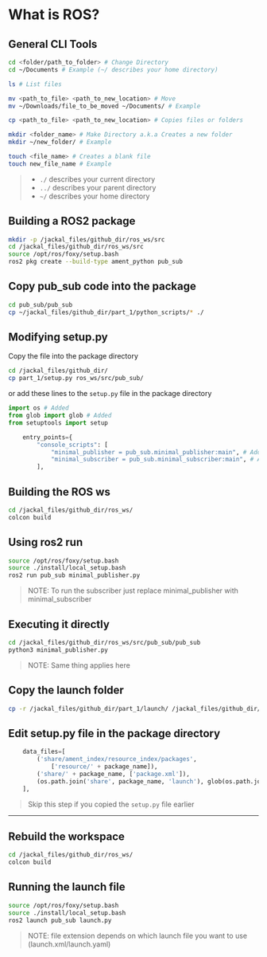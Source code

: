 # What is ROS?

## General CLI Tools
```sh
cd <folder/path_to_folder> # Change Directory
cd ~/Documents # Example (~/ describes your home directory)

ls # List files

mv <path_to_file> <path_to_new_location> # Move
mv ~/Downloads/file_to_be_moved ~/Documents/ # Example

cp <path_to_file> <path_to_new_location> # Copies files or folders 

mkdir <folder_name> # Make Directory a.k.a Creates a new folder
mkdir ~/new_folder/ # Example

touch <file_name> # Creates a blank file
touch new_file_name # Example
```
> - `./` describes your current directory
> - `../` describes your parent directory
> - `~/` describes your home directory

## Building a ROS2 package
```sh
mkdir -p /jackal_files/github_dir/ros_ws/src
cd /jackal_files/github_dir/ros_ws/src
source /opt/ros/foxy/setup.bash
ros2 pkg create --build-type ament_python pub_sub 
```

## Copy pub_sub code into the package
```sh
cd pub_sub/pub_sub
cp ~/jackal_files/github_dir/part_1/python_scripts/* ./
```
## Modifying setup.py

Copy the file into the package directory
```sh
cd /jackal_files/github_dir/
cp part_1/setup.py ros_ws/src/pub_sub/
```
or add these lines to the `setup.py` file in the package directory
```python
import os # Added
from glob import glob # Added
from setuptools import setup
```

```python
    entry_points={
        "console_scripts": [
            "minimal_publisher = pub_sub.minimal_publisher:main", # Added
            "minimal_subscriber = pub_sub.minimal_subscriber:main", # Added
        ],
```

## Building the ROS ws
```sh
cd /jackal_files/github_dir/ros_ws/
colcon build
```

## Using ros2 run
```sh
source /opt/ros/foxy/setup.bash
source ./install/local_setup.bash
ros2 run pub_sub minimal_publisher.py
```
> NOTE: To run the subscriber just replace minimal_publisher with minimal_subscriber
## Executing it directly
```sh
cd /jackal_files/github_dir/ros_ws/src/pub_sub/pub_sub
python3 minimal_publisher.py 
```
> NOTE: Same thing applies here

## Copy the launch folder
```sh
cp -r /jackal_files/github_dir/part_1/launch/ /jackal_files/github_dir/ros_ws/src/pub_sub/
```
## Edit setup.py file in the package directory
```python
    data_files=[
        ('share/ament_index/resource_index/packages',
            ['resource/' + package_name]),
        ('share/' + package_name, ['package.xml']),
        (os.path.join('share', package_name, 'launch'), glob(os.path.join('launch', '*launch.[pxy][yma]*'))) # Add
    ],
```
> Skip this step if you copied the `setup.py` file earlier

---
## Rebuild the workspace
```sh
cd /jackal_files/github_dir/ros_ws/
colcon build
```
## Running the launch file
```sh
source /opt/ros/foxy/setup.bash
source ./install/local_setup.bash
ros2 launch pub_sub launch.py 
```
> NOTE: file extension depends on which launch file you want to use (launch.xml/launch.yaml)
